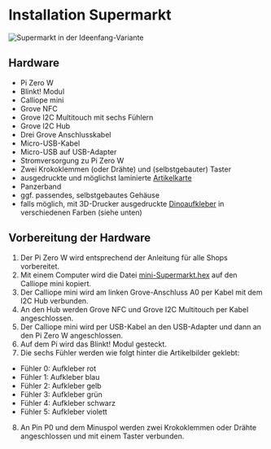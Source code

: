 # Installation Supermarkt

![Supermarkt in der Ideenfang-Variante](fotos/Supermarkt_Ideenfang.jpg?raw=true "Title")

## Hardware

* Pi Zero W
* Blinkt! Modul
* Calliope mini
* Grove NFC
* Grove I2C Multitouch mit sechs Fühlern
* Grove I2C Hub
* Drei Grove Anschlusskabel
* Micro-USB-Kabel
* Micro-USB auf USB-Adapter
* Stromversorgung zu Pi Zero W
* Zwei Krokoklemmen (oder Drähte) und (selbstgebauter) Taster
* ausgedruckte und möglichst laminierte [Artikelkarte](https://github.com/infchem/T-Race/blob/master/Shops/Shop-Artikel.pdf)
* Panzerband
* ggf. passendes, selbstgebautes Gehäuse
* falls möglich, mit 3D-Drucker ausgedruckte [Dinoaufkleber](https://github.com/infchem/T-Race/blob/master/Shops/Supermarkt/DinoSticker.studio3) in verschiedenen Farben (siehe unten)

## Vorbereitung der Hardware
1. Der Pi Zero W wird entsprechend der Anleitung für alle Shops vorbereitet.
2. Mit einem Computer wird die Datei [mini-Supermarkt.hex](https://github.com/infchem/T-Race/blob/master/Shops/Supermarkt/mini-Supermarkt.hex) auf den Calliope mini kopiert.
2. Der Calliope mini wird am linken Grove-Anschluss A0 per Kabel mit dem I2C Hub verbunden.
3. An den Hub werden Grove NFC und Grove I2C Multitouch per Kabel angeschlossen.
4. Der Calliope mini wird per USB-Kabel an den USB-Adapter und dann an den Pi Zero W angeschlossen.
5. Auf dem Pi wird das Blinkt! Modul gesteckt.
6. Die sechs Fühler werden wie folgt hinter die Artikelbilder geklebt:
* Fühler 0: Aufkleber rot
* Fühler 1: Aufkleber blau
* Fühler 2: Aufkleber gelb
* Fühler 3: Aufkleber grün
* Fühler 4: Aufkleber schwarz
* Fühler 5: Aufkleber violett
8. An Pin P0 und dem Minuspol werden zwei Krokoklemmen oder Drähte angeschlossen und mit einem Taster verbunden.
